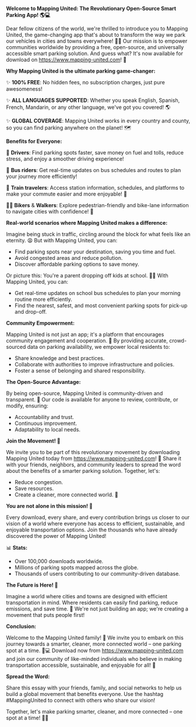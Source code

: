 **Welcome to Mapping United: The Revolutionary Open-Source Smart Parking App! 🌎💻**

Dear fellow citizens of the world, we're thrilled to introduce you to Mapping United, the game-changing app that's about to transform the way we park our vehicles in cities and towns everywhere! 🚗👏 Our mission is to empower communities worldwide by providing a free, open-source, and universally accessible smart parking solution. And guess what? It's now available for download on https://www.mapping-united.com! 📱

**Why Mapping United is the ultimate parking game-changer:**

✨ **100% FREE**: No hidden fees, no subscription charges, just pure awesomeness!

✨ **ALL LANGUAGES SUPPORTED**: Whether you speak English, Spanish, French, Mandarin, or any other language, we've got you covered! 🌎

✨ **GLOBAL COVERAGE**: Mapping United works in every country and county, so you can find parking anywhere on the planet! 🗺️

**Benefits for Everyone:**

🚗 **Drivers**: Find parking spots faster, save money on fuel and tolls, reduce stress, and enjoy a smoother driving experience!

🚌 **Bus riders**: Get real-time updates on bus schedules and routes to plan your journey more efficiently!

🚂 **Train travelers**: Access station information, schedules, and platforms to make your commute easier and more enjoyable! 🚞

🚴‍♀️ **Bikers** & **Walkers**: Explore pedestrian-friendly and bike-lane information to navigate cities with confidence! 🌳

**Real-world scenarios where Mapping United makes a difference:**

Imagine being stuck in traffic, circling around the block for what feels like an eternity. 😩 But with Mapping United, you can:

* Find parking spots near your destination, saving you time and fuel.
* Avoid congested areas and reduce pollution.
* Discover affordable parking options to save money.

Or picture this: You're a parent dropping off kids at school. 🚶‍♀️ With Mapping United, you can:

* Get real-time updates on school bus schedules to plan your morning routine more efficiently.
* Find the nearest, safest, and most convenient parking spots for pick-up and drop-off.

**Community Empowerment:**

Mapping United is not just an app; it's a platform that encourages community engagement and cooperation. 🌈 By providing accurate, crowd-sourced data on parking availability, we empower local residents to:

* Share knowledge and best practices.
* Collaborate with authorities to improve infrastructure and policies.
* Foster a sense of belonging and shared responsibility.

**The Open-Source Advantage:**

By being open-source, Mapping United is community-driven and transparent. 🌟 Our code is available for anyone to review, contribute, or modify, ensuring:

* Accountability and trust.
* Continuous improvement.
* Adaptability to local needs.

**Join the Movement! 🎉**

We invite you to be part of this revolutionary movement by downloading Mapping United today from https://www.mapping-united.com! 📲 Share it with your friends, neighbors, and community leaders to spread the word about the benefits of a smarter parking solution. Together, let's:

* Reduce congestion.
* Save resources.
* Create a cleaner, more connected world. 🌟

**You are not alone in this mission! 🤝**

Every download, every share, and every contribution brings us closer to our vision of a world where everyone has access to efficient, sustainable, and enjoyable transportation options. Join the thousands who have already discovered the power of Mapping United!

📊 **Stats:**

* Over 100,000 downloads worldwide.
* Millions of parking spots mapped across the globe.
* Thousands of users contributing to our community-driven database.

**The Future is Here! 🔮**

Imagine a world where cities and towns are designed with efficient transportation in mind. Where residents can easily find parking, reduce emissions, and save time. 🌟 We're not just building an app; we're creating a movement that puts people first!

**Conclusion:**

Welcome to the Mapping United family! 🎉 We invite you to embark on this journey towards a smarter, cleaner, more connected world – one parking spot at a time. 🚗💻 Download now from https://www.mapping-united.com and join our community of like-minded individuals who believe in making transportation accessible, sustainable, and enjoyable for all! 💖

**Spread the Word:**

Share this essay with your friends, family, and social networks to help us build a global movement that benefits everyone. Use the hashtag #MappingUnited to connect with others who share our vision!

Together, let's make parking smarter, cleaner, and more connected – one spot at a time! 🚗💚